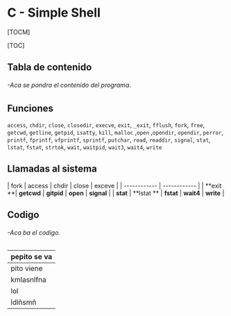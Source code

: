 # C - Simple Shell

 [TOCM]

 [TOC]

## Tabla de contenido

###### -Aca se pondra el contenido del programa.

## Funciones

`access`, `chdir`, `close`, `closedir`, `execve`, `exit`, `_exit`, `fflush`, `fork`, `free`, `getcwd`, `getline`, `getpid`, `isatty`, `kill`, `malloc` ,`open` ,`opendir`, `opendir`,
`perror`, `printf`, `fprintf`, `vfprintf`, `sprintf`, `putchar`, `read`, `readdir`, `signal`, `stat`, `lstat`, `fstat`, `strtok`, `wait`, `waitpid`, `wait3`, `wait4`, `write`

## Llamadas al sistema



| fork  |  access | chdir | close | exceve |
| ------------ | ------------ |
|  **exit **|  **getcwd**  | **gitpid** | **open** | **signal** |
|   **stat** | **lstat ** | **fstat** | **wait4** | **write** |




## Codigo
###### -Aca ba el codigo.




| pepito se va |
| ------------ |
|   pito viene |
|kmlasnlfna|
|lol
|ldlñsmñ